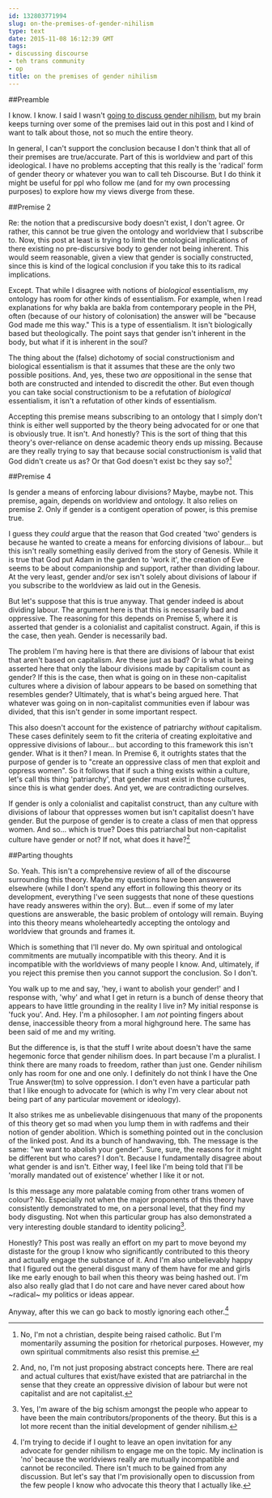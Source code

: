 ```yaml
---
id: 132803771994
slug: on-the-premises-of-gender-nihilism
type: text
date: 2015-11-08 16:12:39 GMT
tags:
- discussing discourse
- teh trans community
- op
title: on the premises of gender nihilism
---
```

##Preamble

I know. I know. I said I wasn't [going to discuss gender nihilism][1], but my brain keeps turning over some of the premises laid out in this post and I kind of want to talk about those, not so much the entire theory. 

In general, I can't support the conclusion because I don't think that all of their premises are true/accurate. Part of this is worldview and part of this ideological. I have no problems accepting that this really is the 'radical' form of gender theory or whatever you wan to call teh Discourse. But I do think it might be useful for ppl who follow me (and for my own processing purposes) to explore how my views diverge from these.

##Premise 2

Re: the notion that a prediscursive body doesn't exist, I don't agree. Or rather, this cannot be true given the ontology and worldview that I subscribe to. Now, this post at least is trying to limit the ontological implications of there existing no pre-discursive body to gender not being inherent. This would seem reasonable, given a view that gender is socially constructed, since this is kind of the logical conclusion if you take this to its radical implications.

Except. That while I disagree with notions of *biological* essentialism, my ontology has room for other kinds of essentialism. For example, when I read explanations for why bakla are bakla from contemporary people in the PH, often (because of our history of colonisation) the answer will be "because God made me this way." This is a type of essentialism. It isn't biologically based but theologically. The point says that gender isn't inherent in the body, but what if it is inherent in the soul?

The thing about the (false) dichotomy of social constructionism and biological essentialism is that it assumes that these are the only two possible positions. And, yes, these two *are* oppositional in the sense that both are constructed and intended to discredit the other. But even though you can take social constructionism to be a refutation of *biological* essentialism, it isn't a refutation of other kinds of essentialism. 

Accepting this premise means subscribing to an ontology that I simply don't think is either well supported by the theory being advocated for or one that is obviously true. It isn't. And honestly? This is the sort of thing that this theory's over-reliance on dense academic theory ends up missing. Because are they really trying to say that because social constructionism is valid that God didn't create us as? Or that God doesn't exist bc they say so?[^1]

##Premise 4

Is gender a means of enforcing labour divisions? Maybe, maybe not. This premise, again, depends on worldview and ontology. It also relies on premise 2. Only if gender is a contigent operation of power, is this premise true.

I guess they *could* argue that the reason that God created 'two' genders is because he wanted to create a means for enforcing divisions of labour... but this isn't really something easily derived from the story of Genesis. While it is true that God put Adam in the garden to 'work it', the creation of Eve seems to be about companionship and support, rather than dividing labour. At the very least, gender and/or sex isn't solely about divisions of labour if you subscribe to the worldview as laid out in the Genesis.

But let's suppose that this is true anyway. That gender indeed is about dividing labour. The argument here is that this is necessarily bad and oppressive. The reasoning for this depends on Premise 5, where it is asserted that gender is a colonialist and capitalist construct. Again, if this is the case, then yeah. Gender is necessarily bad.   

The problem I'm having here is that there are divisions of labour that exist that aren't based on capitalism. Are these just as bad? Or is what is being asserted here that only the labour divisions made by capitalism count as gender? If this is the case, then what is going on in these non-capitalist cultures where a division of labour appears to be based on something that resembles gender? Ultimately, that is what's being argued here. That whatever was going on in non-capitalist communities even if labour was divided, that this isn't gender in some important respect.

This also doesn't account for the existence of patriarchy *without* capitalism. These cases definitely seem to fit the criteria of creating exploitative and oppressive divisions of labour... but according to this framework this isn't gender. What is it then? I mean. In Premise 6, it outrights states that the purpose of gender is to "create an oppressive class of men that exploit and oppress women". So it follows that if such a thing exists within a culture, let's call this thing 'patriarchy', that gender must exist in those cultures, since this is what gender does. And yet, we are contradicting ourselves.

If gender is only a colonialist and capitalist construct, than any culture with divisions of labour that oppresses women but isn't capitalist doesn't have gender. But the purpose of gender is to create a class of men that oppress women. And so... which is true? Does this patriarchal but non-capitalist culture have gender or not? If not, what does it have?[^2]

##Parting thoughts

So. Yeah. This isn't a comprehensive review of all of the discourse surrounding this theory. Maybe my questions have been answered elsewhere (while I don't spend any effort in following this theory or its development, everything I've seen suggests that none of these questions have ready answeres within the ory). But... even if some of my later questions are answerable, the basic problem of ontology will remain. Buying into this theory means wholeheartedly accepting the ontology and worldview that grounds and frames it.

Which is something that I'll never do. My own spiritual and ontological commitments are mutually incompatible with this theory. And it is incompatible with the worldviews of many people I know. And, ultimately, if you reject this premise then you cannot support the conclusion. So I don't.

You walk up to me and say, 'hey, i want to abolish your gender!' and I response with, 'why' and what I get in return is a bunch of dense theory that appears to have little grounding in the reality I live in? My initial response is 'fuck you'. And. Hey. I'm a philosopher. I am *not* pointing fingers about dense, inaccessible theory from a moral highground here. The same has been said of me and my writing.

But the difference is, is that the stuff I write about doesn't have the same hegemonic force that gender nihilism does. In part because I'm a pluralist. I think there are many roads to freedom, rather than just one. Gender nihilism only has room for one and one only. I definitely do not think I have the One True Answer(tm) to solve oppression. I don't even have a particular path that I like enough to advocate for (which is why I'm very clear about not being part of any particular movement or ideology). 

It also strikes me as unbelievable disingenuous that many of the proponents of this theory get so mad when you lump them in with radfems and their notion of gender abolition. Which is something pointed out in the conclusion of the linked post. And its a bunch of handwaving, tbh. The message is the same: "we want to abolish your gender". Sure, sure, the reasons for it might be different but who cares? I don't. Because I fundamentally disagree about what gender is and isn't. Either way, I feel like I'm being told that I'll be 'morally mandated out of existence' whether I like it or not.

Is this message any more palatable coming from other trans women of colour? No. Especially not when the major proponents of this theory have consistently demonstrated to me, on a personal level, that they find my body disgusting. Not when this particular group has also demonstrated a very interesting double standard to identity policing[^3].

Honestly? This post was really an effort on my part to move beyond my distaste for the group I know who significantly contributed to this theory and actually engage the substance of it. And I'm also unbelievably happy that I figured out the general disgust many of them have for me and girls like me early enough to bail when this theory was being hashed out. I'm also also really glad that I do not care and have never cared about how ~radical~ my politics or ideas appear.

Anyway, after this we can go back to mostly ignoring each other.[^4]

[^1]: No, I'm not a christian, despite being raised catholic. But I'm momentarily assuming the position for rhetorical purposes. However, my own spiritual commitments also resist this premise.

[^2]: And, no, I'm not just proposing abstract concepts here. There are real and actual cultures that exist/have existed that are patriarchal in the sense that they create an oppressive division of labour but were not capitalist and are not capitalist.

[^3]: Yes, I'm aware of the big schism amongst the people who appear to have been the main contributors/proponents of the theory. But this is a lot more recent than the initial development of gender nihilism.

[^4]: I'm trying to decide if I ought to leave an open invitation for any advocate for gender nihilism to engage me on the topic. My inclination is 'no' because the worldviews really are mutually incompatible and cannot be reconciled. There isn't much to be gained from any discussion. But let's say that I'm provisionally open to discussion from the few people I know who advocate this theory that I actually like.

[1]: http://syx.pw/1kCYJ04
